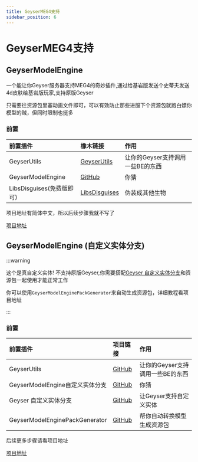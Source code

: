 ```yaml
---
title: GeyserMEG4支持
sidebar_position: 6
---
```


# GeyserMEG4支持

## GeyserModelEngine

一个能让你Geyser服务器支持MEG4的奇妙插件,通过给基岩版发送个史蒂夫发送4d皮肤给基岩版玩家,支持原版Geyser

只需要往资源包里塞动画文件即可，可以有效防止那些进服下个资源包就跑白嫖你模型的贼，但同时限制也挺多

### 前置

| 前置插件                       | 橡木链接                                                             | 作用                            |
| :---                           | :----                                                                | :---                            |
| GeyserUtils                    | [GeyserUtils](https://github.com/zimzaza4/GeyserUtils)               | 让你的Geyser支持调用一些BE的东西  |
| GeyserModelEngine              | [GitHub](https://github.com/zimzaza4/GeyserModelEngine)              | 你猜                            |
| LibsDisguises(免费版即可)       | [LibsDisguises](https://www.spigotmc.org/resources/libs-disguises-free.81/)| 伪装成其他生物             |

项目地址有简体中文，所以后续步骤我就不写了

[项目地址](https://github.com/zimzaza4/GeyserModelEngine)

## GeyserModelEngine (自定义实体分支)

:::warning

这个是真自定义实体! 不支持原版Geyser,你需要搭配[Geyser 自定义实体分支](https://github.com/zimzaza4/Geyser)和资源包一起使用才能正常工作

你可以使用`GeyserModelEnginePackGenerator`来自动生成资源包，详细教程看项目地址

:::

### 前置

| 前置插件                       | 项目链接                                                             | 作用                            |
| :---                           | :----                                                                | :---                            |
| GeyserUtils                    | [GitHub](https://github.com/zimzaza4/GeyserUtils)                    | 让你的Geyser支持调用一些BE的东西  |
| GeyserModelEngine自定义实体分支 | [GitHub](https://github.com/zimzaza4/GeyserModelEngine/tree/custom-entity)| 你猜                        |
| Geyser 自定义实体分支           | [GitHub](https://github.com/zimzaza4/Geyser)                         | 让Geyser支持自定义实体            |
| GeyserModelEnginePackGenerator | [GitHub](https://github.com/zimzaza4/GeyserModelEnginePackGenerator) | 帮你自动转换模型生成资源包        |

后续更多步骤请看项目地址

[项目地址](https://github.com/zimzaza4/GeyserModelEngine/tree/custom-entity)

